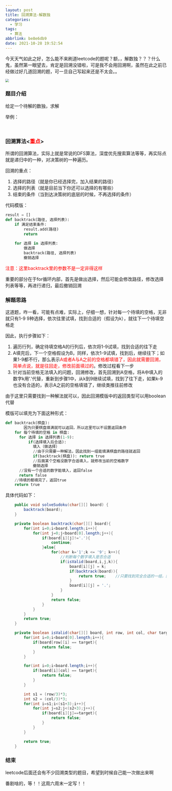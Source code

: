 ```yaml
---
layout: post
title: 回溯算法-解数独
categories:
  - 学习
tags:
  - 算法
abbrlink: be8e6db9
date: 2021-10-28 19:52:54
---
```


今天天气如此之好，怎么能不来刷道leetcode的题呢？额，，解数独？？？什么鬼，虽然第一眼望去，肯定是回溯没错啦，可是我不会用回溯啊，虽然在此之前已经做过好几道回溯的题，可一旦自己写起来还是不太会。。

<img src="https://cdn.makiru.top/images/image-20211028195753895.png" style="zoom:67%;" />

<!--more-->

### 题目介绍

给定一个待解的数独，求解

举例：

<img src="https://cdn.makiru.top/images/image-20211028195924788.png" alt="" style="zoom:50%;" />

<img src="https://cdn.makiru.top/images/image-20211028195952080.png" alt="" style="zoom:50%;" />



### 回溯算法<<font color=red>重点</font>>

所谓的回溯算法，实际上就是常说的DFS算法，深度优先搜索算法等等，再实际点就是递归中的一种，对决策树的一种遍历。

回溯的重点：

1. 选择的路径（就是你已经选择完，加入结果的路径）
2. 选择的列表（就是目前当下你还可以选择的有哪些）
3. 结束的条件（当到达决策树的底层的时候，不再选择的条件）

代码模版：

```python
result = []
def backtrack(路径, 选择列表):
    if 满足结束条件:
        result.add(路径)
        return
    
    for 选择 in 选择列表:
        做选择
        backtrack(路径, 选择列表)
        撤销选择
```

<font color=red>注意：这里backtrack里的参数不是一定非得这样</font>

重要的部分在于for循环内部，首先是做出选择，然后可能会修改路径，修改选择列表等等，再进行递归，最后撤销回溯



### 解题思路

这道题，咋一看，可能有点难，实际上，仔细一想，针对每一个待填的空格，无非就只有1-9 9种选择，依次往里试填，找到合适的（假设为k），就往下一个待填空格走

因此，执行步骤如下：

1. 遍历行列，确定待填空格A的行列后，依次将1-9试填，找到合适的往下走
2. A填完后，下一个空格假设为B，同样，依次1-9试填，找到后，继续往下；如果1-9都不行，那么表示<font color=red>A或者A与A之前的空格都填错了，因此就需要回溯，简单点说，就是往回走，修改前面填过的</font>。修改过程看下一步
3. 针对当前空格无法填入的问题，回溯修改，首先回溯到A空格，将A中填入的数字k用'.'代替，重新到步骤1中，从k到9继续试填，找到了往下走，如果k-9也没有合适的，表示A之前的空格填错了，继续类推往前修改



由于这里只需要找到一种解法就可以，因此回溯模版中的返回类型可以用boolean代替

模版可以填充为下面这种形式：

```python
def backtrack(棋盘):
		因为只要棋盘填满就可以返回，所以这里可以不设置返回条件
    for 每个待填的空格 in 棋盘:
      for 选择 in 选择列表(1-9):
          if(选择填入后合适):
            填入（做选择）
            //由于只需要一种解法，因此找到一组能填满棋盘的路径就返回
            if(backtrack(棋盘)): return true
            //后面某个空格没数字合适填入，就修改当前的空格数字
          	撤销选择 
      //没有一个合适的数字能填入，返回false
      return false
    //待填的都填完了，返回true
    return true
```



具体代码如下：

```java
    public void solveSudoku(char[][] board) {
        backtrack(board);
    }

    private boolean backtrack(char[][] board){
        for(int i=0;i<board.length;i++){
            for(int j=0;j<board[0].length;j++){
                if(board[i][j]!='.'){
                    continue;
                }else{
                    for(char k='1';k <= '9'; k++){
                        //判断每个数字填入是否合适
                        if(isValid(board,i,j,k)){
                            board[i][j] = k;
                            if(backtrack(board)){
                                return true;    //只要找到完全合适的一组，就直接返回，意思是找到填满棋盘的一组就返回
                            }
                            board[i][j] = '.';
                        }
                    }
                    return false;
                }
            }
        }
        return true;
    }

    private boolean isValid(char[][] board, int row, int col, char target){
        for(int i=0;i<board[0].length;i++){
            if(board[row][i] == target){
                return false;
            }
        }

        for(int i=0;i<board.length;i++){
            if(board[i][col] == target){
                return false;
            }
        }

        int s1 = (row/3)*3;
        int s2 = (col/3)*3;
        for(int i=s1;i<(s1+3);i++){
            for(int j=s2;j<(s2+3);j++){
                if(board[i][j]==target){
                    return false;
                }
            }
        }

        return true;
    }
```



### 结束

leetcode后面还会有不少回溯类型的题目，希望到时候自己能一次做出来啊

番剧啥的，等！！这周六周末一定写！！